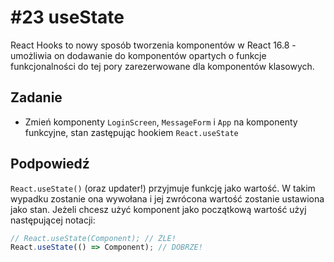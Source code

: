 # #23 useState

React Hooks to nowy sposób tworzenia komponentów w React 16.8 - umożliwia on dodawanie do komponentów opartych o funkcje funkcjonalności do tej pory zarezerwowane dla komponentów klasowych.

## Zadanie

- Zmień komponenty `LoginScreen`, `MessageForm` i `App` na komponenty funkcyjne, stan zastępując hookiem `React.useState`

## Podpowiedź

`React.useState()` (oraz updater!) przyjmuje funkcję jako wartość. W takim wypadku zostanie ona wywołana i jej zwrócona wartość zostanie ustawiona jako stan. Jeżeli chcesz użyć komponent jako początkową wartość użyj następującej notacji:

```js
// React.useState(Component); // ŹLE!
React.useState(() => Component); // DOBRZE!
```
